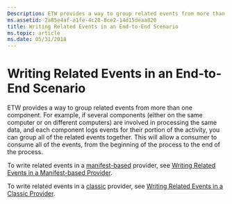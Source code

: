 ```yaml
---
Description: ETW provides a way to group related events from more than one component.
ms.assetid: 2a85e4af-a1fe-4c28-8ce2-14d15deaa820
title: Writing Related Events in an End-to-End Scenario
ms.topic: article
ms.date: 05/31/2018
---
```


# Writing Related Events in an End-to-End Scenario

ETW provides a way to group related events from more than one component. For example, if several components (either on the same computer or on different computers) are involved in processing the same data, and each component logs events for their portion of the activity, you can group all of the related events together. This will allow a consumer to consume all of the events, from the beginning of the process to the end of the process.

To write related events in a [manifest-based](about-event-tracing.md) provider, see [Writing Related Events in a Manifest-based Provider](writing-related-events-in-a-manifest-base-provider.md).

To write related events in a [classic](about-event-tracing.md) provider, see [Writing Related Events in a Classic Provider](tracing-event-instances.md).

 

 



